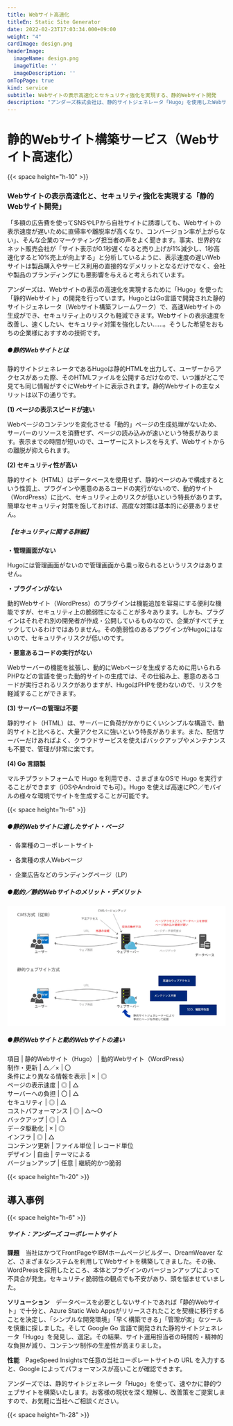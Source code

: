 ```yaml
---
title: Webサイト高速化
titleEn: Static Site Generator
date: 2022-02-23T17:03:34.000+09:00
weight: "4"
cardImage: design.png
headerImage:
  imageName: design.png
  imageTitle: ''
  imageDescription: ''
onTopPage: true
kind: service
subtitle: Webサイトの表示高速化とセキュリティ強化を実現する、静的Webサイト開発
description: "アンダーズ株式会社は、静的サイトジェネレータ「Hugo」を使用したWebサイト構築サービスをご提供しております。Webサイトの表示高速化と、セキュリティ強化を実現します。お客様の現状を深く理解し、改善策をご提案させていただきます。"
---
```

# **静的Webサイト構築サービス（Webサイト高速化）**

{{< space height="h-10" >}}

### Webサイトの表示高速化と、セキュリティ強化を実現する「静的Webサイト開発」

「多額の広告費を使ってSNSやLPから自社サイトに誘導しても、Webサイトの表示速度が遅いために直帰率や離脱率が高くなり、コンバージョン率が上がらない」、そんな企業のマーケティング担当者の声をよく聞きます。事実、世界的なネット販売会社が「サイト表示が0.1秒遅くなると売り上げが1%減少し、1秒高速化すると10%売上が向上する」と分析しているように、表示速度の遅いWebサイトは製品購入やサービス利用の直接的なデメリットとなるだけでなく、会社や製品のブランディングにも悪影響を与えると考えられています。

アンダーズは、Webサイトの表示の高速化を実現するために「Hugo」を使った「静的Webサイト」の開発を行っています。HugoとはGo言語で開発された静的サイトジェネレータ（Webサイト構築フレームワーク）で、高速Webサイトの生成ができ、セキュリティ上のリスクも軽減できます。Webサイトの表示速度を改善し、速くしたい、セキュリティ対策を強化したい……。そうした希望をおもちの企業様におすすめの技術です。

##### ●静的Webサイトとは

静的サイトジェネレータであるHugoは静的HTMLを出力して、ユーザーからアクセスがあった際、そのHTMLファイルを公開するだけなので、いつ誰がどこで見ても同じ情報がすぐにWebサイトに表示されます。静的Webサイトの主なメリットは以下の通りです。

**(1) ページの表示スピードが速い**

Webページのコンテンツを変化させる「動的」ページの生成処理がないため、サーバーのリソースを消費せず、ページの読み込みが速いという特長があります。表示までの時間が短いので、ユーザーにストレスを与えず、Webサイトからの離脱が抑えられます。

**(2) セキュリティ性が高い**

静的サイト（HTML）はデータベースを使用せず、静的ページのみで構成するという性質上、プラグインや悪意のあるコードの実行がないので、動的サイト（WordPress）に比べ、セキュリティ上のリスクが低いという特長があります。簡単なセキュリティ対策を施しておけば、高度な対策は基本的に必要ありません。

##### 【セキュリティに関する詳細】

**・管理画面がない**

Hugoには管理画面がないので管理画面から乗っ取られるというリスクはありません。

**・プラグインがない**

動的Webサイト（WordPress）のプラグインは機能追加を容易にする便利な機能ですが、セキュリティ上の脆弱性になることが多々あります。しかも、プラグインはそれぞれ別の開発者が作成・公開しているものなので、企業がすべてチェックしているわけではありません。その脆弱性のあるプラグインがHugoにはないので、セキュリティリスクが低いのです。

**・悪意あるコードの実行がない**

Webサーバーの機能を拡張し、動的にWebページを生成するために用いられるPHPなどの言語を使った動的サイトの生成では、その仕組み上、悪意のあるコードが実行されるリスクがありますが、HugoはPHPを使わないので、リスクを軽減することができます。

**(3) サーバーの管理は不要**

静的サイト（HTML）は、サーバーに負荷がかかりにくいシンプルな構造で、動的サイトと比べると、大量アクセスに強いという特長があります。また、配信サーバーだけあればよく、クラウドサービスを使えばバックアップやメンテナンスも不要で、管理が非常に楽です。

**(4) Go 言語製**

マルチプラットフォームで Hugo を利用でき、さまざまなOSで Hugo を実行することができます（iOSやAndroid でも可）。Hugo を使えば高速にPC／モバイルの様々な環境でサイトを生成することが可能です。

{{< space height="h-6" >}}

##### ●静的Webサイトに適したサイト・ページ

・ 各業種のコーポレートサイト

・ 各業種の求人Webページ

・ 企業広告などのランディングページ（LP）

##### ●動的／静的Webサイトのメリット・デメリット

![](/1.png "動的／静的Webサイトのメリット・デメリット")

##### ●静的Webサイトと動的Webサイトの違い

項目  | 静的Webサイト（Hugo） | 動的Webサイト（WordPress）<br> 制作・更新 | △／× |	〇 <br> 条件により異なる情報を表示 |	× |	◎ <br> ページの表示速度 |	◎ |	△ <br> サーバーへの負担 |	〇 |	△ <br> セキュリティ |	◎ |	△ <br> コストパフォーマンス |	◎ |	△～○<br>  バックアップ |	◎ |	△ <br> データ駆動化 |	× |	◎ <br> インフラ |	◎ |	△ <br> コンテンツ更新 |	ファイル単位 |	レコード単位 <br> デザイン |	自由 |	テーマによる <br> バージョンアップ | 	任意 |	継続的かつ脆弱

{{< space height="h-20" >}}

## 導入事例

{{< space height="h-6" >}}

##### **サイト：アンダーズ コーポレートサイト**

**課題**　当社はかつてFrontPageやIBMホームページビルダー、DreamWeaver など、さまざまなシステムを利用してWebサイトを構築してきました。その後、WordPressを採用したところ、本体とプラグインのバージョンアップによって不具合が発生。セキュリティ脆弱性の観点でも不安があり、頭を悩ませていました。

**ソリューション**　データベースを必要としないサイトであれば「静的Webサイト」で十分と、Azure Static Web Appsがリリースされたことを契機に移行することを決定し、「シンプルな開発環境」「早く構築できる」「管理が楽」なツールを慎重に探しました。そして Google Go 言語で開発された静的サイトジェネレータ「Hugo」を発見し、選定。その結果、サイト運用担当者の時間的・精神的な負担が減り、コンテンツ制作の生産性が高まりました。

**性能**　PageSpeed Insightsで任意の当社コーポレートサイトの URL を入力すると、Google によってパフォーマンスが高いことが確認できます。

アンダーズでは、静的サイトジェネレータ「Hugo」を使って、速やかに静的ウェブサイトを構築いたします。お客様の現状を深く理解し、改善策をご提案しますので、お気軽に当社へご相談ください。

{{< space height="h-28" >}}
